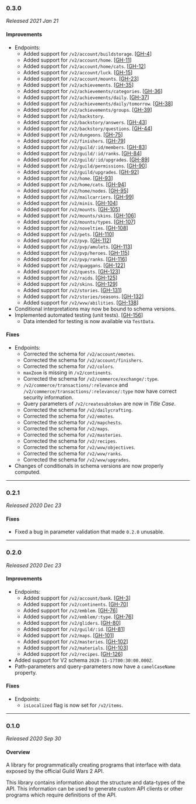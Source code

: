 ### 0.3.0

_Released 2021 Jan 21_

#### Improvements

- Endpoints:
  - Added support for `/v2/account/buildstorage`. [[GH-4](https://github.com/GW2ToolBelt/api-generator/issues/4)]
  - Added support for `/v2/account/home`. [[GH-11](https://github.com/GW2ToolBelt/api-generator/issues/11)]
  - Added support for `/v2/account/home/cats`. [[GH-12](https://github.com/GW2ToolBelt/api-generator/issues/12)]
  - Added support for `/v2/account/luck`. [[GH-15](https://github.com/GW2ToolBelt/api-generator/issues/15)]
  - Added support for `/v2/account/mounts`. [[GH-23](https://github.com/GW2ToolBelt/api-generator/issues/23)]
  - Added support for `/v2/achievements`. [[GH-35](https://github.com/GW2ToolBelt/api-generator/issues/35)]
  - Added support for `/v2/achievements/categories`. [[GH-36](https://github.com/GW2ToolBelt/api-generator/issues/36)]
  - Added support for `/v2/achievements/daily`. [[GH-37](https://github.com/GW2ToolBelt/api-generator/issues/37)]
  - Added support for `/v2/achievements/daily/tomorrow`. [[GH-38](https://github.com/GW2ToolBelt/api-generator/issues/38)]
  - Added support for `/v2/achievements/groups`. [[GH-39](https://github.com/GW2ToolBelt/api-generator/issues/39)]
  - Added support for `/v2/backstory`.
  - Added support for `/v2/backstory/answers`. [[GH-43](https://github.com/GW2ToolBelt/api-generator/issues/43)]
  - Added support for `/v2/backstory/questions`. [[GH-44](https://github.com/GW2ToolBelt/api-generator/issues/44)]
  - Added support for `/v2/dungeons`. [[GH-75](https://github.com/GW2ToolBelt/api-generator/issues/75)]
  - Added support for `/v2/finishers`. [[GH-79](https://github.com/GW2ToolBelt/api-generator/issues/79)]
  - Added support for `/v2/guild/:id/members`. [[GH-83](https://github.com/GW2ToolBelt/api-generator/issues/83)]
  - Added support for `/v2/guild/:id/ranks`. [[GH-84](https://github.com/GW2ToolBelt/api-generator/issues/84)]
  - Added support for `/v2/guild/:id/upgrades`. [[GH-89](https://github.com/GW2ToolBelt/api-generator/issues/89)]
  - Added support for `/v2/guild/permissions`. [[GH-90](https://github.com/GW2ToolBelt/api-generator/issues/90)]
  - Added support for `/v2/guild/upgrades`. [[GH-92](https://github.com/GW2ToolBelt/api-generator/issues/92)]
  - Added support for `/v2/home`. [[GH-93](https://github.com/GW2ToolBelt/api-generator/issues/93)]
  - Added support for `/v2/home/cats`. [[GH-94](https://github.com/GW2ToolBelt/api-generator/issues/94)]
  - Added support for `/v2/home/nodes`. [[GH-95](https://github.com/GW2ToolBelt/api-generator/issues/95)]
  - Added support for `/v2/mailcarriers`. [[GH-99](https://github.com/GW2ToolBelt/api-generator/issues/99)]
  - Added support for `/v2/minis`. [[GH-104](https://github.com/GW2ToolBelt/api-generator/issues/104)]
  - Added support for `/v2/mounts`. [[GH-105](https://github.com/GW2ToolBelt/api-generator/issues/105)]
  - Added support for `/v2/mounts/skins`. [[GH-106](https://github.com/GW2ToolBelt/api-generator/issues/106)]
  - Added support for `/v2/mounts/types`. [[GH-107](https://github.com/GW2ToolBelt/api-generator/issues/107)]
  - Added support for `/v2/novelties`. [[GH-108](https://github.com/GW2ToolBelt/api-generator/issues/108)]
  - Added support for `/v2/pets`. [[GH-110](https://github.com/GW2ToolBelt/api-generator/issues/110)]
  - Added support for `/v2/pvp`. [[GH-112](https://github.com/GW2ToolBelt/api-generator/issues/112)]
  - Added support for `/v2/pvp/amulets`. [[GH-113](https://github.com/GW2ToolBelt/api-generator/issues/113)]
  - Added support for `/v2/pvp/heroes`. [[GH-115](https://github.com/GW2ToolBelt/api-generator/issues/115)]
  - Added support for `/v2/pvp/ranks`. [[GH-116](https://github.com/GW2ToolBelt/api-generator/issues/116)]
  - Added support for `/v2/quaggans`. [[GH-122](https://github.com/GW2ToolBelt/api-generator/issues/122)]
  - Added support for `/v2/quests`. [[GH-123](https://github.com/GW2ToolBelt/api-generator/issues/123)]
  - Added support for `/v2/raids`. [[GH-125](https://github.com/GW2ToolBelt/api-generator/issues/125)]
  - Added support for `/v2/skins`. [[GH-129](https://github.com/GW2ToolBelt/api-generator/issues/129)]
  - Added support for `/v2/stories`. [[GH-131](https://github.com/GW2ToolBelt/api-generator/issues/131)]
  - Added support for `/v2/stories/seasons`. [[GH-132](https://github.com/GW2ToolBelt/api-generator/issues/132)]
  - Added support for `/v2/wvw/abilities`. [[GH-138](https://github.com/GW2ToolBelt/api-generator/issues/138)]
- Conditional interpretations may now be bound to schema versions.
- Implemented automated testing (unit tests). [[GH-156](https://github.com/GW2ToolBelt/api-generator/issues/156)]
  - Data intended for testing is now available via `TestData`.

#### Fixes

- Endpoints:
  - Corrected the schema for `/v2/account/emotes`.
  - Corrected the schema for `/v2/account/finishers`.
  - Corrected the schema for `/v2/colors`.
  - `maxZoom` is missing in `/v2/continents`.
  - Corrected the schema for `/v2/commerce/exchange/:type`.
  - `/v2/commerce/transactions/:relevance` and `/v2/commerce/transactions/:relevance/:type`
    now have correct security information.
  - Query parameters of `/v2/createsubtoken` are now in _Title Case_.
  - Corrected the schema for `/v2/dailycrafting`.
  - Corrected the schema for `/v2/emotes`.
  - Corrected the schema for `/v2/mapchests`.
  - Corrected the schema for `/v2/maps`.
  - Corrected the schema for `/v2/masteries`.
  - Corrected the schema for `/v2/recipes`.
  - Corrected the schema for `/v2/wvw/objectives`.
  - Corrected the schema for `/v2/wvw/ranks`.
  - Corrected the schema for `/v2/wvw/upgrades`.
- Changes of conditionals in schema versions are now properly computed.


---

### 0.2.1

_Released 2020 Dec 23_

#### Fixes

- Fixed a bug in parameter validation that made `0.2.0` unusable.


---

### 0.2.0

_Released 2020 Dec 23_

#### Improvements

- Endpoints:
    - Added support for `/v2/account/bank`. [[GH-3](https://github.com/GW2ToolBelt/api-generator/issues/3)]
    - Added support for `/v2/continents`. [[GH-70](https://github.com/GW2ToolBelt/api-generator/issues/70)]
    - Added support for `/v2/emblem`. [[GH-76](https://github.com/GW2ToolBelt/api-generator/issues/76)]
    - Added support for `/v2/emblem/:type`. [[GH-76](https://github.com/GW2ToolBelt/api-generator/issues/76)]
    - Added support for `/v2/gliders`. [[GH-80](https://github.com/GW2ToolBelt/api-generator/issues/80)]
    - Added support for `/v2/guild/:id`. [[GH-81](https://github.com/GW2ToolBelt/api-generator/issues/81)]
    - Added support for `/v2/maps`. [[GH-101](https://github.com/GW2ToolBelt/api-generator/issues/101)]
    - Added support for `/v2/masteries`. [[GH-102](https://github.com/GW2ToolBelt/api-generator/issues/102)]
    - Added support for `/v2/materials`. [[GH-103](https://github.com/GW2ToolBelt/api-generator/issues/103)]
    - Added support for `/v2/recipes`. [[GH-126](https://github.com/GW2ToolBelt/api-generator/issues/126)]
- Added support for V2 schema `2020-11-17T00:30:00.000Z`.
- Path-parameters and query-parameters now have a `camelCaseName` property.

#### Fixes

- Endpoints:
    - `isLocalized` flag is now set for `/v2/items`.


---

### 0.1.0

_Released 2020 Sep 30_

#### Overview

A library for programmatically creating programs that interface with data exposed
by the official Guild Wars 2 API.

This library contains information about the structure and data-types of the API.
This information can be used to generate custom API clients or other programs
which require definitions of the API.